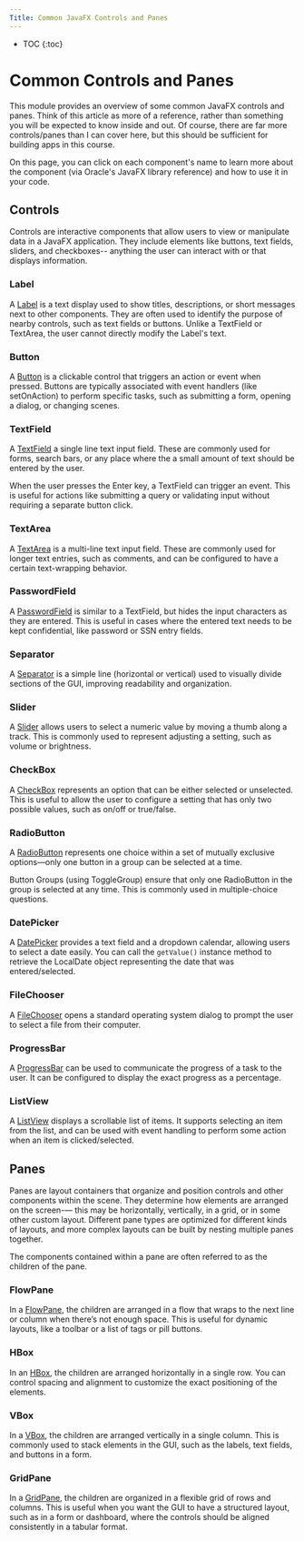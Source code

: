 ```yaml
---
Title: Common JavaFX Controls and Panes
---
```


* TOC
{:toc}

# Common Controls and Panes

This module provides an overview of some common JavaFX controls and panes. Think of this article as more of a reference, rather than something you will be expected to know inside and out. Of course, there are far more controls/panes than I can cover here, but this should be sufficient for building apps in this course. 

On this page, you can click on each component's name to learn more about the component (via Oracle's JavaFX library reference) and how to use it in your code. 

## Controls
Controls are interactive components that allow users to view or manipulate data in a JavaFX application. They include elements like buttons, text fields, sliders, and checkboxes-- anything the user can interact with or that displays information. 

### Label
A [Label](https://docs.oracle.com/javase/8/javafx/api/javafx/scene/control/Label.html) is a text display used to show titles, descriptions, or short messages next to other components. They are often used to identify the purpose of nearby controls, such as text fields or buttons. Unlike a TextField or TextArea, the user cannot directly modify the Label's text.

### Button
A [Button](https://docs.oracle.com/javase/8/javafx/api/javafx/scene/control/Button.html) is a clickable control that triggers an action or event when pressed. Buttons are typically associated with event handlers (like setOnAction) to perform specific tasks, such as submitting a form, opening a dialog, or changing scenes.

### TextField 
A [TextField](https://docs.oracle.com/javase/8/javafx/api/javafx/scene/control/TextField.html) a single line text input field. These are commonly used for forms, search bars, or any place where the a small amount of text should be entered by the user.

When the user presses the Enter key, a TextField can trigger an event. This is useful for actions like submitting a query or validating input without requiring a separate button click.

### TextArea
A [TextArea](https://docs.oracle.com/javase/8/javafx/api/javafx/scene/control/TextArea.html) is a multi-line text input field. These are commonly used for longer text entries, such as comments, and can be configured to have a certain text-wrapping behavior.

### PasswordField
A [PasswordField](https://docs.oracle.com/javase/8/javafx/api/javafx/scene/control/PasswordField.html) is similar to a TextField, but hides the input characters as they are entered. This is useful in cases where the entered text needs to be kept confidential, like password or SSN entry fields.

### Separator
A [Separator](https://docs.oracle.com/javase/8/javafx/api/javafx/scene/control/Separator.html) is a simple line (horizontal or vertical) used to visually divide sections of the GUI, improving readability and organization.

### Slider
A [Slider](https://docs.oracle.com/javase/8/javafx/api/javafx/scene/control/Slider.html) allows users to select a numeric value by moving a thumb along a track. This is commonly used to represent adjusting a setting, such as volume or brightness.

### CheckBox
A [CheckBox](https://docs.oracle.com/javase/8/javafx/api/javafx/scene/control/CheckBox.html) represents an option that can be either selected or unselected. This is useful to allow the user to configure a setting that has only two possible values, such as on/off or true/false.

### RadioButton
A [RadioButton](https://docs.oracle.com/javase/8/javafx/api/javafx/scene/control/RadioButton.html) represents one choice within a set of mutually exclusive options—only one button in a group can be selected at a time.

Button Groups (using ToggleGroup) ensure that only one RadioButton in the group is selected at any time. This is commonly used in multiple-choice questions. 

### DatePicker
A [DatePicker](https://docs.oracle.com/javase/8/javafx/api/javafx/scene/control/DatePicker.html) provides a text field and a dropdown calendar, allowing users to select a date easily. You can call the `getValue()` instance method to retrieve the LocalDate object representing the date that was entered/selected.

### FileChooser
A [FileChooser](https://docs.oracle.com/javase/8/javafx/api/javafx/stage/FileChooser.html) opens a standard operating system dialog to prompt the user to select a file from their computer. 

### ProgressBar
A [ProgressBar](https://docs.oracle.com/javase/8/javafx/api/javafx/scene/control/ProgressBar.html) can be used to communicate the progress of a task to the user. It can be configured to display the exact progress as a percentage. 

### ListView
A [ListView](https://docs.oracle.com/javase/8/javafx/api/javafx/scene/control/ListView.html) displays a scrollable list of items. It supports selecting an item from the list, and can be used with event handling to perform some action when an item is clicked/selected.

## Panes
Panes are layout containers that organize and position controls and other components within the scene. They determine how elements are arranged on the screen-— this may be horizontally, vertically, in a grid, or in some other custom layout. Different pane types are optimized for different kinds of layouts, and more complex layouts can be built by nesting multiple panes together. 

The components contained within a pane are often referred to as the children of the pane.

### FlowPane
In a [FlowPane](https://docs.oracle.com/javase/8/javafx/api/javafx/scene/layout/FlowPane.html), the children are arranged in a flow that wraps to the next line or column when there’s not enough space. This is useful for dynamic layouts, like a toolbar or a list of tags or pill buttons.

### HBox
In an [HBox](https://docs.oracle.com/javase/8/javafx/api/javafx/scene/layout/HBox.html), the children are arranged horizontally in a single row. You can control spacing and alignment to customize the exact positioning of the elements.

### VBox
In a [VBox](https://docs.oracle.com/javase/8/javafx/api/javafx/scene/layout/VBox.html), the children are arranged vertically in a single column. This is commonly used to stack elements in the GUI, such as the labels, text fields, and buttons in a form.

### GridPane
In a [GridPane](https://docs.oracle.com/javase/8/javafx/api/javafx/scene/layout/GridPane.html), the children are organized in a flexible grid of rows and columns. This is useful when you want the GUI to have a structured layout, such as in a form or dashboard, where the controls should be aligned consistently in a tabular format.
